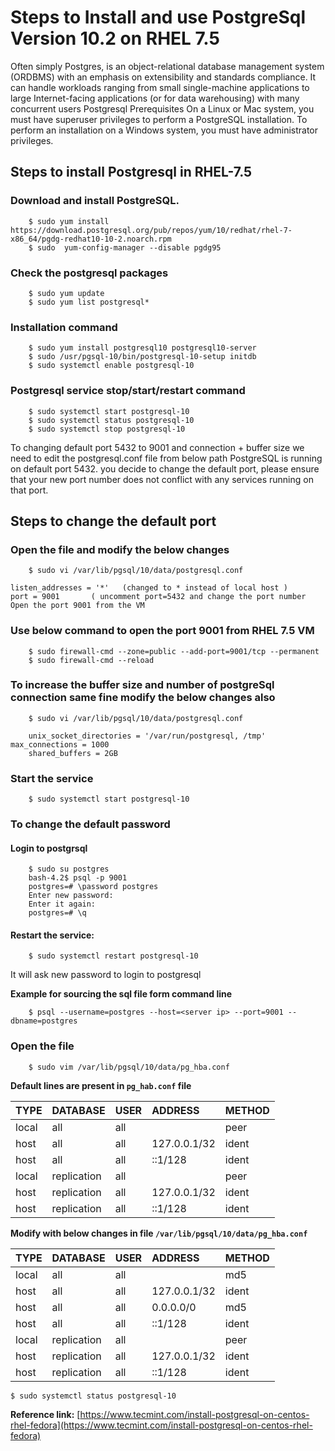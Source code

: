 # Steps to Install and use PostgreSql Version 10.2 on RHEL 7.5

Often simply Postgres, is an object-relational database management system \(ORDBMS\) with an emphasis on extensibility and standards compliance. It can handle workloads ranging from small single-machine applications to large Internet-facing applications \(or for data warehousing\) with many concurrent users Postgresql Prerequisites On a Linux or Mac system, you must have superuser privileges to perform a PostgreSQL installation. To perform an installation on a Windows system, you must have administrator privileges.

## Steps to install Postgresql in RHEL-7.5

### Download and install PostgreSQL.

```text
    $ sudo yum install https://download.postgresql.org/pub/repos/yum/10/redhat/rhel-7-x86_64/pgdg-redhat10-10-2.noarch.rpm 
    $ sudo  yum-config-manager --disable pgdg95
```

### Check the postgresql packages

```text
    $ sudo yum update 
    $ sudo yum list postgresql*
```

### Installation command

```text
    $ sudo yum install postgresql10 postgresql10-server
    $ sudo /usr/pgsql-10/bin/postgresql-10-setup initdb
    $ sudo systemctl enable postgresql-10
```

### Postgresql service stop/start/restart command

```text
    $ sudo systemctl start postgresql-10
    $ sudo systemctl status postgresql-10 
    $ sudo systemctl stop postgresql-10
```

To changing default port 5432 to 9001 and connection + buffer size we need to edit the postgresql.conf file from below path PostgreSQL is running on default port 5432. you decide to change the default port, please ensure that your new port number does not conflict with any services running on that port.

## Steps to change the default port

### Open the file  and modify the below changes

```text
    $ sudo vi /var/lib/pgsql/10/data/postgresql.conf
```

```text
listen_addresses = '*'   (changed to * instead of local host )
port = 9001       ( uncomment port=5432 and change the port number 
Open the port 9001 from the VM 
```

### Use below command to open the port 9001 from RHEL 7.5 VM

```text
    $ sudo firewall-cmd --zone=public --add-port=9001/tcp --permanent
    $ sudo firewall-cmd --reload
```

### To increase the buffer size and number of postgreSql connection same fine modify the below changes also

```text
    $ sudo vi /var/lib/pgsql/10/data/postgresql.conf 

    unix_socket_directories = '/var/run/postgresql, /tmp' max_connections = 1000
    shared_buffers = 2GB
```

### Start the service

```text
    $ sudo systemctl start postgresql-10
```

### To change the default password

#### Login to postgrsql

```text
    $ sudo su postgres
    bash-4.2$ psql -p 9001
    postgres=# \password postgres
    Enter new password:
    Enter it again:
    postgres=# \q
```

#### Restart the service:

```text
    $ sudo systemctl restart postgresql-10
```

It will ask new password to login to postgresql

**Example for sourcing the sql file form command line**

```text
    $ psql --username=postgres --host=<server ip> --port=9001 --dbname=postgres
```

### Open the file

```text
    $ sudo vim /var/lib/pgsql/10/data/pg_hba.conf
```

 **Default lines are present in `pg_hab.conf` file**

| TYPE | DATABASE | USER | ADDRESS | METHOD |
| :--- | :--- | :--- | :--- | :--- |
| local | all | all |  | peer |
| host | all | all | 127.0.0.1/32 | ident |
| host | all | all | ::1/128 | ident |
| local | replication | all |  | peer |
| host | replication | all | 127.0.0.1/32 | ident |
| host | replication | all | ::1/128 | ident |

 **Modify with below changes in file `/var/lib/pgsql/10/data/pg_hba.conf`**

| TYPE | DATABASE | USER | ADDRESS | METHOD |
| :--- | :--- | :--- | :--- | :--- |
| local | all | all |  | md5 |
| host | all | all | 127.0.0.1/32 | ident   |
| host | all | all | 0.0.0.0/0 | md5   |
| host | all | all | ::1/128 | ident   |
| local | replication | all |  | peer   |
| host | replication | all | 127.0.0.1/32 | ident   |
| host | replication | all | ::1/128 | ident   |

```text
$ sudo systemctl status postgresql-10
```

**Reference link:** [https://www.tecmint.com/install-postgresql-on-centos-rhel-fedora](https://www.tecmint.com/install-postgresql-on-centos-rhel-fedora)

